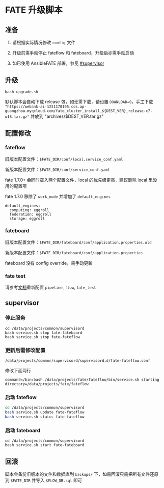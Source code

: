 # FATE 升级脚本

## 准备

1. 请根据实际情况修改 `config` 文件

2. 升级前需手动停止 fateflow 和 fateboard，升级后亦需手动启动

3. 如已使用 AnsibleFATE 部署，参见 [#supervisor](#supervisor)

## 升级

```
bash upgrade.sh
```

默认脚本会自动下载 release 包，如无需下载，请设置 `DOWNLOAD=0`，手工下载 `"https://webank-ai-1251170195.cos.ap-guangzhou.myqcloud.com/fate_cluster_install_${DEST_VER}_release-c7-u18.tar.gz"` 并放到 "archives/$DEST_VER.tar.gz"

## 配置修改

### fateflow

旧版本配置文件：`$FATE_DIR/conf/local.service_conf.yaml`

新版本配置文件：`$FATE_DIR/conf/service_conf.yaml`

fate 1.7.0+ 会同时载入两个配置文件，local 的优先级更高，建议删除 local 里没用的配置项

fate 1.7.0 移除了 `work_mode` 并增加了 `default_engines`

```
default_engines:
  computing: eggroll
  federation: eggroll
  storage: eggroll
```

### fateboard

旧版本配置文件：`$FATE_DIR/fateboard/conf/application.properties.old`

新版本配置文件：`$FATE_DIR/fateboard/conf/application.properties`

fateboard 没有 config override，需手动更新

### fate test

请参考[文档](https://github.com/FederatedAI/FATE/blob/master/doc/tutorial/fate_test_tutorial.md)重新配置 `pipeline`, `flow`, `fate_test`

## supervisor

### 停止服务

```
cd /data/projects/common/supervisord
bash service.sh stop fate-fateboard
bash service.sh stop fate-fateflow
```

### 更新后需修改配置

`/data/projects/common/supervisord/supervisord.d/fate-fateflow.conf`

修改下面两行

```
command=/bin/bash /data/projects/fate/fateflow/bin/service.sh starting
directory=/data/projects/fate/fateflow
```

### 启动 fateflow

```bash
cd /data/projects/common/supervisord
bash service.sh update fate-fateflow
bash service.sh status fate-fateflow
```

### 启动 fateboard

```
cd /data/projects/common/supervisord
bash service.sh start fate-fateboard
```

## 回滚

脚本会备份旧版本的文件和数据库到 `backups/` 下，如需回滚只需把所有文件还原到 `$FATE_DIR` 并导入 `$FLOW_DB.sql` 即可
